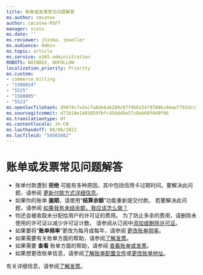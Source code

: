 ```yaml
---
title: 账单或发票常见问题解答
ms.author: cmcatee
author: cmcatee-MSFT
manager: scotv
ms.date: ''
ms.reviewer: jkinma, jmueller
ms.audience: Admin
ms.topic: article
ms.service: o365-administration
ROBOTS: NOINDEX, NOFOLLOW
localization_priority: Priority
ms.custom:
- commerce_billing
- "1500024"
- "5525"
- "1500005"
- "5523"
ms.openlocfilehash: d50f4c7a3ac7a8de8ab280c87f4b815479788bc04aef792dcc3e503bed5b2f03
ms.sourcegitcommit: d71b18e1403859fbfc45ddd9a57c8ab68f4d9f96
ms.translationtype: HT
ms.contentlocale: zh-CN
ms.lasthandoff: 08/06/2021
ms.locfileid: "54501662"
---
```

# <a name="billing-or-invoice-faq"></a>账单或发票常见问题解答

- 账单付款遭到 **拒绝** 可能有多种原因，其中包括信用卡过期时间。要解决此问题，请参阅 [更新付款方式详细信息](/microsoft-365/commerce/billing-and-payments/manage-payment-methods#update-payment-method-details)。
- 如果你的账单 **逾期**，请使用“**结算余额**”功能重新提交付款。 若要解决此问题，请参阅 [如果我有未结余额，我应该怎么做？](/microsoft-365/commerce/billing-and-payments/pay-for-your-subscription#what-if-i-have-an-outstanding-balance)
- 你还会被收取未分配给用户的许可证的费用。 为了防止多余的费用，请删除未使用的许可证以减少许可证计数。 请参阅从订阅中[添加或删除许可证](/microsoft-365/commerce/licenses/buy-licenses)。
- 如果要将“**账单频率**”更改为每月或每年，请参阅 [更改账单频率](/microsoft-365/commerce/billing-and-payments/change-payment-frequency)。
- 如果需要有关账单方面的帮助，请参阅[了解发票](/microsoft-365/commerce/billing-and-payments/understand-your-invoice2)。
- 如果需要 **查看** 账单方面的帮助，请参阅 [查看账单或发票](/microsoft-365/commerce/billing-and-payments/view-your-bill-or-invoice)。
- 如果想更改账单信息，请参阅[了解账单配置文件](/microsoft-365/commerce/billing-and-payments/manage-billing-profiles)或[更改账单地址](/microsoft-365/commerce/billing-and-payments/change-your-billing-addresses)。

有关详细信息，请参阅[了解发票](/microsoft-365/commerce/billing-and-payments/understand-your-invoice2)。